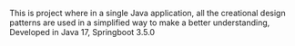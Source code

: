 This is project where in a single Java application, all the creational design patterns are used in a simplified way to make a better understanding,
Developed in Java 17, Springboot 3.5.0
